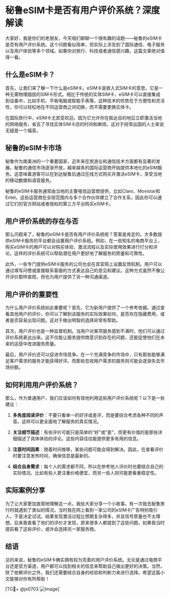# 秘鲁eSIM卡是否有用户评价系统？深度解读

大家好，我是你们的老朋友，今天咱们聊聊一个很有趣的话题——秘鲁的eSIM卡是否有用户评价系统。这个问题看似简单，但实际上涉及到了国际通信、电子服务以及用户体验等多个领域。如果你对旅行、科技或者通信感兴趣，这篇文章绝对值得一看。

## 什么是eSIM卡？

首先，让我们来了解一下什么是eSIM卡。eSIM卡是嵌入式SIM卡的意思，它是一种无需物理插拔的SIM卡形式。相比于传统的实体SIM卡，eSIM卡可以直接集成到设备中，比如手机、平板电脑或智能手表等。这种技术的优势在于方便性和灵活性，你可以轻松地在不同运营商之间切换，而不需要更换实体卡。

在国际旅行中，eSIM卡尤其受欢迎。因为它允许你在抵达目的地后立即激活当地的网络服务，省去了寻找实体SIM卡店的时间和麻烦。这对于经常出国的人士来说无疑是一个福音。

## 秘鲁的eSIM卡市场

秘鲁作为南美洲的一个重要国家，近年来在旅游业和通信技术方面都有显著的发展。秘鲁的通信市场逐渐开放，越来越多的国际运营商开始提供本地化的eSIM服务。这意味着游客可以在到达秘鲁后通过在线方式购买并激活eSIM卡，享受当地的移动数据和语音服务。

秘鲁的eSIM卡服务通常由当地的主要电信运营商提供，比如Claro、Movistar和Entel。这些运营商在全球范围内与多个合作伙伴建立了合作关系，因此你可以通过它们的官方网站或者授权的第三方平台购买eSIM卡。

## 用户评价系统的存在与否

那么问题来了，秘鲁的eSIM卡是否有用户评价系统呢？答案是肯定的。大多数提供eSIM卡服务的平台都会设置用户评价系统。例如，在一些知名的电商平台上，购买eSIM卡的用户可以对购买体验、激活流程以及实际使用效果进行打分和评论。这样的评价系统可以帮助潜在用户更好地了解服务的质量和可靠性。

此外，一些专门提供eSIM卡服务的公司也会在其官网上设置反馈机制。用户可以通过填写问卷或直接联系客服的方式表达自己的意见和建议。这种方式虽然不像公开评价那样直观，但也为用户提供了另一种沟通渠道。

## 用户评价的重要性

为什么用户评价系统如此重要呢？首先，它为新用户提供了一个参考依据。通过查看其他用户的评价，你可以了解到该服务的实际效果如何，是否存在隐藏费用，或者是否容易出现问题。这对于做出明智的选择非常有帮助。

其次，用户评价也是一种监督机制。当用户对某项服务感到不满时，他们可以通过评价系统表达出来。这不仅能让服务提供商意识到存在的问题，还能促使他们在未来的运营中改进服务质量。

最后，用户评价还可以促进市场竞争。在一个充满竞争的市场中，只有那些能够满足客户需求的服务才能获得好评。而那些忽视用户需求的服务则可能会逐渐失去市场份额。

## 如何利用用户评价系统？

那么，作为普通用户，我们应该如何有效地利用这些用户评价系统呢？以下是一些建议：

1. **多角度阅读评价**：不要只看单一的好评或差评，而是要综合考虑各种不同的声音。这样可以更全面地了解服务的真实情况。
   
2. **关注细节描述**：有些评价可能只是简单的“好”或“差”，但更有价值的是那些详细描述了具体体验的评论。这些内容往往能提供更多有用的信息。

3. **注意时间因素**：随着时间推移，某些问题可能会得到解决。因此，在查看评价时要注意发布时间，确保信息是最新的。

4. **结合自身需求**：每个人的需求都不同，所以在参考他人评价时也要结合自己的实际情况。比如有些人更注重价格便宜，而另一些人则可能更看重稳定性。

## 实际案例分享

为了让大家更加直观地理解这一点，我给大家分享一个小故事。有一次我去秘鲁旅行时就遇到了类似的情况。当时我在网上看到一家公司的eSIM卡广告特别吸引人，于是决定试试。结果发现激活过程比预期复杂得多，并且信号质量也不太理想。后来我查看了他们的评价才发现，原来很多人都提到了这些问题。如果我当时提前看了这些评价，或许会选择另一家服务商。

## 结语

总的来说，秘鲁的eSIM卡确实拥有较为完善的用户评价系统。无论是通过电商平台还是官方渠道，用户都可以找到相关的信息来帮助自己做出更好的决策。当然，除了依赖评价之外，我们还需要结合自身的经验和判断力来进行选择。希望这篇小文能够对你有所帮助！

[TG💪+ @jx0703 ![Image](https://github.com/user-attachments/assets/dbca1d08-cadb-493c-b0ec-ad6f7a83f270)]